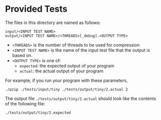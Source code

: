# Provided Tests

The files in this directory are named as follows:

```
input/<INPUT TEST NAME>
output/<INPUT TEST NAME>/<THREADS>[_debug].<OUTPUT TYPE>
```

- `<THREADS>` is the number of threads to be used for compression
- `<INPUT TEST NAME>` is the name of the input test file that the output is based on.
- `<OUTPUT TYPE>` is one of:
  - `expected`: the expected output of your program
  - `actual`: the actual output of your program

For example, if you run your program with these parameters,

```
./pzip ./tests/input/tiny ./tests/output/tiny/2.actual 2
```

The output file `./tests/output/tiny/2.actual` should look like the contents of the following file:

```
./tests/output/tiny/2.expected
```
